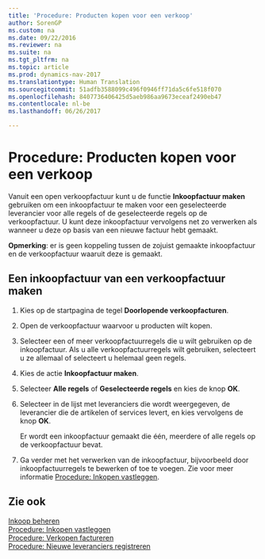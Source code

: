 ```yaml
---
title: 'Procedure: Producten kopen voor een verkoop'
author: SorenGP
ms.custom: na
ms.date: 09/22/2016
ms.reviewer: na
ms.suite: na
ms.tgt_pltfrm: na
ms.topic: article
ms.prod: dynamics-nav-2017
ms.translationtype: Human Translation
ms.sourcegitcommit: 51adfb3588099c496f0946ff71da5c6fe518f070
ms.openlocfilehash: 8407736406425d5aeb986aa9673eceaf2490eb47
ms.contentlocale: nl-be
ms.lasthandoff: 06/26/2017

---
```


# <a name="how-to-purchase-products-for-a-sale"></a>Procedure: Producten kopen voor een verkoop
Vanuit een open verkoopfactuur kunt u de functie **Inkoopfactuur maken** gebruiken om een inkoopfactuur te maken voor een geselecteerde leverancier voor alle regels of de geselecteerde regels op de verkoopfactuur. U kunt deze inkoopfactuur vervolgens net zo verwerken als wanneer u deze op basis van een nieuwe factuur hebt gemaakt.

**Opmerking**: er is geen koppeling tussen de zojuist gemaakte inkoopfactuur en de verkoopfactuur waaruit deze is gemaakt.

## <a name="to-create-a-purchase-invoice-from-a-sales-invoice"></a>Een inkoopfactuur van een verkoopfactuur maken
1. Kies op de startpagina de tegel **Doorlopende verkoopfacturen**.
2. Open de verkoopfactuur waarvoor u producten wilt kopen.
3. Selecteer een of meer verkoopfactuurregels die u wilt gebruiken op de inkoopfactuur. Als u alle verkoopfactuurregels wilt gebruiken, selecteert u ze allemaal of selecteert u helemaal geen regels.
4. Kies de actie **Inkoopfactuur maken**.
5. Selecteer **Alle regels** of **Geselecteerde regels** en kies de knop **OK**.  
6. Selecteer in de lijst met leveranciers die wordt weergegeven, de leverancier die de artikelen of services levert, en kies vervolgens de knop **OK**.

    Er wordt een inkoopfactuur gemaakt die één, meerdere of alle regels op de verkoopfactuur bevat.
7. Ga verder met het verwerken van de inkoopfactuur, bijvoorbeeld door inkoopfactuurregels te bewerken of toe te voegen. Zie voor meer informatie [Procedure: Inkopen vastleggen](purchasing-how-record-purchases.md).

## <a name="see-also"></a>Zie ook
[Inkoop beheren](purchasing-manage-purchasing.md)  
[Procedure: Inkopen vastleggen](purchasing-how-record-purchases.md)  
[Procedure: Verkopen factureren](sales-how-invoice-sales.md)  
[Procedure: Nieuwe leveranciers registreren](purchasing-how-register-new-vendors.md)


